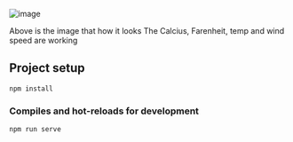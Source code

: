 ![image](https://user-images.githubusercontent.com/92262343/189511649-48ed1b61-443e-4783-b5bb-b14084aace2d.png)


Above is the image that how it looks
The Calcius, Farenheit, temp and wind speed are working

## Project setup
```
npm install
```

### Compiles and hot-reloads for development
```
npm run serve
